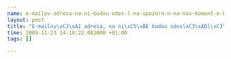 ```yaml
--- 
name: e-mailov-adresa-na-ni-budou-odes-l-na-upozorn-n-na-nov-koment-e-kter-je-t-eba-moderovat-
layout: post
title: "E-mailov\xC3\xA1 adresa, na ni\xC5\xBE budou odes\xC3\xADl\xC3\xA1na upozorn\xC4\x9Bn\xC3\xAD na nov\xC3\xA9 koment\xC3\xA1\xC5\x99e, kter\xC3\xA9 je t\xC5\x99eba moderovat."
time: 2009-11-23 14:18:22.082000 +01:00
tags: []

---
```

